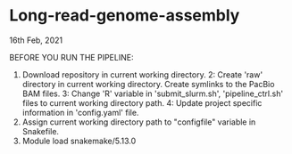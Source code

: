 # Long-read-genome-assembly

16th Feb, 2021

BEFORE YOU RUN THE PIPELINE:
1. Download repository in current working directory. 
2: Create 'raw' directory in current working directory. Create symlinks to the PacBio BAM files.
3: Change 'R' variable in 'submit_slurm.sh', 'pipeline_ctrl.sh' files to current working directory path.
4: Update project specific information in 'config.yaml' file.
5. Assign current working directory path to "configfile" variable in Snakefile.
6. Module load snakemake/5.13.0

